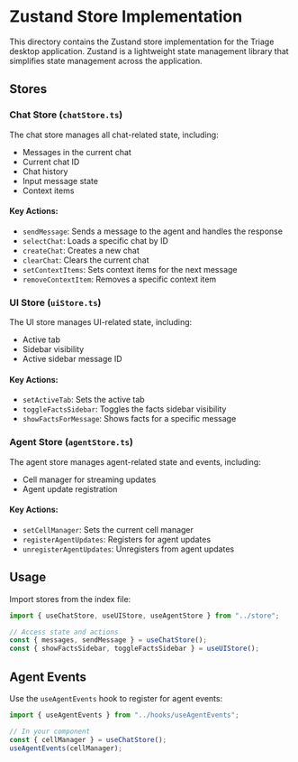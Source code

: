 # Zustand Store Implementation

This directory contains the Zustand store implementation for the Triage desktop application. Zustand is a lightweight state management library that simplifies state management across the application.

## Stores

### Chat Store (`chatStore.ts`)

The chat store manages all chat-related state, including:

- Messages in the current chat
- Current chat ID
- Chat history
- Input message state
- Context items

#### Key Actions:

- `sendMessage`: Sends a message to the agent and handles the response
- `selectChat`: Loads a specific chat by ID
- `createChat`: Creates a new chat
- `clearChat`: Clears the current chat
- `setContextItems`: Sets context items for the next message
- `removeContextItem`: Removes a specific context item

### UI Store (`uiStore.ts`)

The UI store manages UI-related state, including:

- Active tab
- Sidebar visibility
- Active sidebar message ID

#### Key Actions:

- `setActiveTab`: Sets the active tab
- `toggleFactsSidebar`: Toggles the facts sidebar visibility
- `showFactsForMessage`: Shows facts for a specific message

### Agent Store (`agentStore.ts`)

The agent store manages agent-related state and events, including:

- Cell manager for streaming updates
- Agent update registration

#### Key Actions:

- `setCellManager`: Sets the current cell manager
- `registerAgentUpdates`: Registers for agent updates
- `unregisterAgentUpdates`: Unregisters from agent updates

## Usage

Import stores from the index file:

```typescript
import { useChatStore, useUIStore, useAgentStore } from "../store";

// Access state and actions
const { messages, sendMessage } = useChatStore();
const { showFactsSidebar, toggleFactsSidebar } = useUIStore();
```

## Agent Events

Use the `useAgentEvents` hook to register for agent events:

```typescript
import { useAgentEvents } from "../hooks/useAgentEvents";

// In your component
const { cellManager } = useChatStore();
useAgentEvents(cellManager);
```
